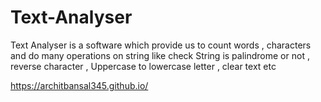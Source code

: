 # Text-Analyser
Text Analyser is a software which provide us to count words , characters and do many operations on string like check String is palindrome or not , reverse character , Uppercase to lowercase letter , clear text etc

https://architbansal345.github.io/
